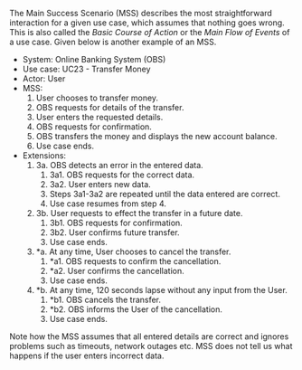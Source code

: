 <link rel="stylesheet" href="{{baseUrl}}/css/useCases.css">

The Main Success Scenario (MSS) describes the most straightforward interaction for a given use case, which assumes that nothing goes wrong. This is also called the _Basic Course of Action_ or the _Main Flow of Events_ of a use case. Given below is another example of an MSS.

<tip-box>
  <div>
    <ul>
      <li>System: Online Banking System (OBS)</li>
      <li> Use case: UC23 - Transfer Money </li>
      <li> Actor: User </li>
      <li> MSS:
        <ol>
          <li>User chooses to transfer money.</li>
          <li>OBS requests for details of the transfer.</li>
          <li>User enters the requested details.</li>
          <li>OBS requests for confirmation.</li>
          <li>OBS transfers the money and displays the new account balance.</li>
          <li class="custom-bullet-point">Use case ends.</li>
        </ol>
      </li>
      <li> Extensions:
        <ol class="custom-bullet-list">
          <li>3a. OBS detects an error in the entered data.
            <ol class="custom-bullet-list">
              <li>3a1. OBS requests for the correct data.</li>
              <li>3a2. User enters new data.</li>
              <li>Steps 3a1-3a2 are repeated until the data entered are correct.</li>
              <li>Use case resumes from step 4.</li>
            </ol>
          </li>
          <li>3b. User requests to effect the transfer in a future date.
            <ol class="custom-bullet-list">
              <li>3b1. OBS requests for confirmation.</li>
              <li>3b2. User confirms future transfer.</li>
              <li>Use case ends.</li>
            </ol>
          </li>
          <li>*a. At any time, User chooses to cancel the transfer.
            <ol class="custom-bullet-list">
              <li>*a1. OBS requests to confirm the cancellation.</li>
              <li>*a2. User confirms the cancellation.</li>
              <li>Use case ends.</li>
            </ol>
          </li>
          <li>*b. At any time, 120 seconds lapse without any input from the User.
            <ol class="custom-bullet-list">
              <li>*b1. OBS cancels the transfer.</li>
              <li>*b2. OBS informs the User of the cancellation.</li>
              <li>Use case ends.</li>
            </ol>
          </li>
        </ol>
      </li>
    </ul>
  </div>

  Note how the MSS assumes that all entered details are correct and ignores problems such as timeouts, network outages etc. MSS does not tell us what happens if the user enters incorrect data.

</tip-box>
